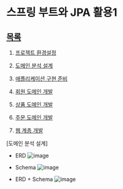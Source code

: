 # 스프링 부트와 JPA 활용1

## [목록](https://silent-apparatus-578.notion.site/3-JPA-1-9b4024b9eaa444258f3632c487b0730c)

1. [프로젝트 환경설정](https://silent-apparatus-578.notion.site/2a43035f6a3e45e88e9bde9a4fd3f762)

2. [도메인 분석 설계](https://silent-apparatus-578.notion.site/af44b292265a4649969fe3e4caa246df)

3. [애플리케이션 구현 준비](https://silent-apparatus-578.notion.site/83cdfd36bdfd47a2a992db7f23ff6b16)

4. [회원 도메인 개발](https://silent-apparatus-578.notion.site/b7f2ee245da5477cb7abe69242145548)

5. [상품 도메인 개발](https://silent-apparatus-578.notion.site/e245c030281e4256a0205293bd5479a5)

6. [주문 도메인 개발](https://silent-apparatus-578.notion.site/bbd11831a6274bffb404efafd40d35ba)

7. [웹 계층 개발](https://silent-apparatus-578.notion.site/59c5609f20db4c3cb898cda118c5c104)

[도메인 분석 설계]
- ERD
![image](https://user-images.githubusercontent.com/83302344/202751506-e6877e12-d66a-4137-85b7-d8d85214e4bb.png)

- Schema
![image](https://user-images.githubusercontent.com/83302344/202751623-767ba19c-db98-48b4-800b-c2cd103e426d.png)

- ERD + Schema
![image](https://user-images.githubusercontent.com/83302344/202752176-9856d75b-5677-44db-8d9f-aeee3b994f9d.png)

